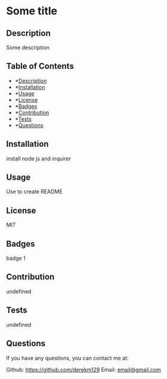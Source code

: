 # Some title
    
## Description
Some description

## Table of Contents

- *[Description](#description)
- *[Installation](#installation)
- *[Usage](#usage)
- *[License](#license)
- *[Badges](#badges)
- *[Contribution](#contribution)
- *[Tests](#tests)
- *[Questions](#questions)

## Installation
install node js and inquirer

## Usage
Use to create README

## License
MIT

## Badges
badge 1

## Contribution
undefined

## Tests
undefined

## Questions
If you have any questions, you can contact me at:

Github: https://github.com/derekm129
Email: email@gmail.com
    